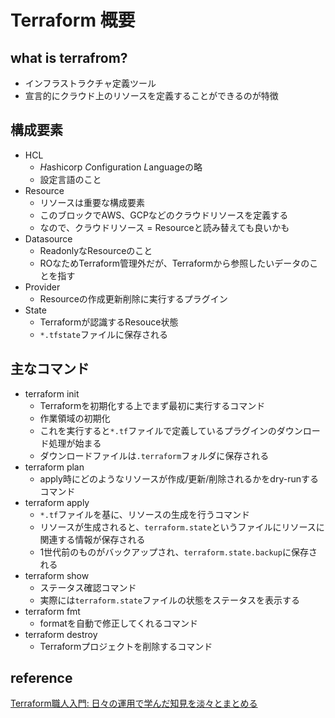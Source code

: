 # Terraform 概要

## what is terrafrom?
- インフラストラクチャ定義ツール
- 宣言的にクラウド上のリソースを定義することができるのが特徴

## 構成要素
- HCL
  - *H*ashicorp *C*onfiguration *L*anguageの略
  - 設定言語のこと
- Resource
  - リソースは重要な構成要素
  - このブロックでAWS、GCPなどのクラウドリソースを定義する
  - なので、クラウドリソース = Resourceと読み替えても良いかも
- Datasource
  - ReadonlyなResourceのこと
  - ROなためTerraform管理外だが、Terraformから参照したいデータのことを指す
- Provider
  - Resourceの作成更新削除に実行するプラグイン
- State
  - Terraformが認識するResouce状態
  - `*.tfstate`ファイルに保存される

## 主なコマンド
- terraform init
  - Terraformを初期化する上でまず最初に実行するコマンド
  - 作業領域の初期化
  - これを実行すると`*.tf`ファイルで定義しているプラグインのダウンロード処理が始まる
  - ダウンロードファイルは`.terraform`フォルダに保存される
- terraform plan
  - apply時にどのようなリソースが作成/更新/削除されるかをdry-runするコマンド
- terraform apply
  - `*.tf`ファイルを基に、リソースの生成を行うコマンド
  - リソースが生成されると、`terraform.state`というファイルにリソースに関連する情報が保存される
  - 1世代前のものがバックアップされ、`terraform.state.backup`に保存される
- terraform show
  - ステータス確認コマンド
  - 実際には`terraform.state`ファイルの状態をステータスを表示する
- terraform fmt
  - formatを自動で修正してくれるコマンド
- terraform destroy
  - Terraformプロジェクトを削除するコマンド

## reference
[Terraform職人入門: 日々の運用で学んだ知見を淡々とまとめる](https://qiita.com/minamijoyo/items/1f57c62bed781ab8f4d7)
